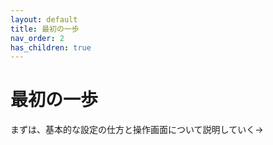 ```yaml
---
layout: default
title: 最初の一歩
nav_order: 2
has_children: true
---
```


# 最初の一歩

まずは、基本的な設定の仕方と操作画面について説明していく→
